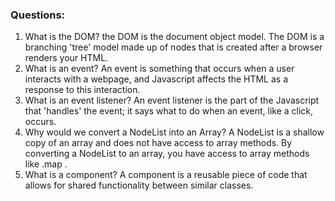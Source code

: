 ### Questions:
1. What is the DOM?
    the DOM is the document object model. The DOM is a branching 'tree' model made up of nodes that is created after a browser renders your HTML.
2. What is an event?
    An event is something that occurs when a user interacts with a webpage, and Javascript affects the HTML as a response to this interaction.
3. What is an event listener?
    An event listener is the part of the Javascript that 'handles' the event; it says what to do when an event, like a click, occurs.
4. Why would we convert a NodeList into an Array?
    A NodeList is a shallow copy of an array and does not have access to array methods. By converting a NodeList to an array, you have access to array methods like .map .
5. What is a component? 
    A component is a reusable piece of code that allows for shared functionality between similar classes.
